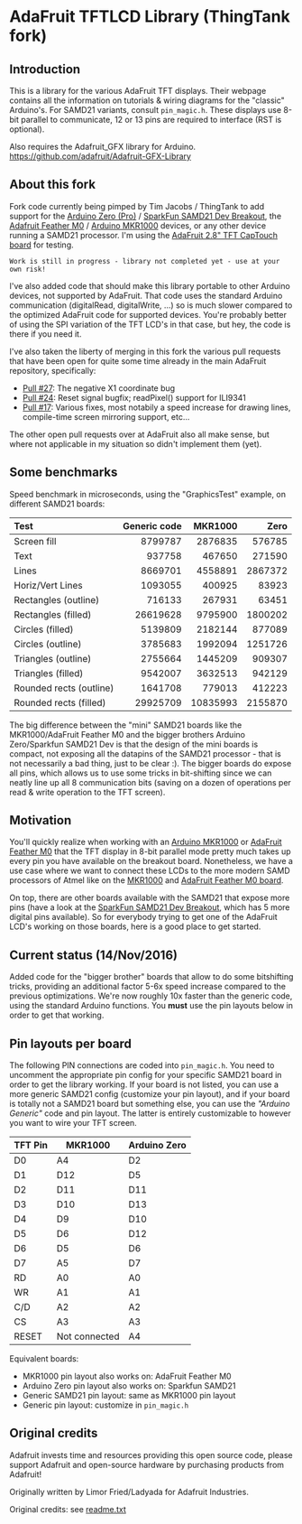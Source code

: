 # AdaFruit TFTLCD Library (ThingTank fork)
## Introduction
This is a library for the various AdaFruit TFT displays. Their webpage contains all the information on tutorials & wiring diagrams for the "classic" Arduino's. For SAMD21 variants, consult `pin_magic.h`. These displays use 8-bit parallel to communicate, 12 or 13 pins are required to interface (RST is optional).

Also requires the Adafruit_GFX library for Arduino. https://github.com/adafruit/Adafruit-GFX-Library

## About this fork
Fork code currently being pimped by Tim Jacobs / ThingTank to add support for the [Arduino Zero (Pro)](https://www.arduino.cc/en/Main/ArduinoBoardZero) / [SparkFun SAMD21 Dev Breakout](https://www.sparkfun.com/products/13672), the [Adafruit Feather M0](https://www.adafruit.com/product/2772) / [Arduino MKR1000](https://www.arduino.cc/en/Main/ArduinoMKR1000) devices, or any other device running a SAMD21 processor. I'm using the [AdaFruit 2.8" TFT CapTouch board](https://www.adafruit.com/products/2090) for testing.
```
Work is still in progress - library not completed yet - use at your own risk! 
```
I've also added code that should make this library portable to other Arduino devices, not supported by AdaFruit. That code uses the standard Arduino communication (digitalRead, digitalWrite, ...) so is much slower compared to the optimized AdaFruit code for supported devices. You're probably better of using the SPI variation of the TFT LCD's in that case, but hey, the code is there if you need it.

I've also taken the liberty of merging in this fork the various pull requests that have been open for quite some time already in the main AdaFruit repository, specifically:
 * [Pull #27](https://github.com/adafruit/TFTLCD-Library/pull/27): The negative X1 coordinate bug 
 * [Pull #24](https://github.com/adafruit/TFTLCD-Library/pull/24): Reset signal bugfix; readPixel() support for ILI9341
 * [Pull #17](https://github.com/adafruit/TFTLCD-Library/pull/17): Various fixes, most notabily a speed increase for drawing lines, compile-time screen mirroring support, etc...

The other open pull requests over at AdaFruit also all make sense, but where not applicable in my situation so didn't implement them (yet).

## Some benchmarks
Speed benchmark in microseconds, using the "GraphicsTest" example, on different SAMD21 boards:

Test | Generic code | MKR1000 | Zero
:--- | ---: | ---: | ---:
Screen fill             | 8799787   | 2876835 | 576785
Text                    | 937758    | 467650 | 271590
Lines                   | 8669701   | 4558891 | 2867372
Horiz/Vert Lines        | 1093055   | 400925 | 83923
Rectangles (outline)    | 716133    | 267931 | 63451
Rectangles (filled)     | 26619628  | 9795900 | 1800202
Circles (filled)        | 5139809   | 2182144 | 877089
Circles (outline)       | 3785683   | 1992094 | 1251726
Triangles (outline)     | 2755664   | 1445209 | 909307
Triangles (filled)      | 9542007   | 3632513 | 942129
Rounded rects (outline) | 1641708   | 779013 | 412223
Rounded rects (filled)  | 29925709  | 10835993 | 2155870

The big difference between the "mini" SAMD21 boards like the MKR1000/AdaFruit Feather M0 and the bigger brothers Arduino Zero/Sparkfun SAMD21 Dev is that the design of the mini boards is compact, not exposing all the datapins of the SAMD21 processor - that is not necessarily a bad thing, just to be clear :). The bigger boards do expose all pins, which allows us to use some tricks in bit-shifting since we can neatly line up all 8 communication bits (saving on a dozen of operations per read & write operation to the TFT screen).

## Motivation
You'll quickly realize when working with an [Arduino MKR1000](https://www.arduino.cc/en/Main/ArduinoMKR1000) or [AdaFruit Feather M0](https://www.adafruit.com/product/2772) that the TFT display in 8-bit parallel mode pretty much takes up every pin you have available on the breakout board. Nonetheless, we have a use case where we want to connect these LCDs to the more modern SAMD processors of Atmel like on the [MKR1000](https://www.arduino.cc/en/Main/ArduinoMKR1000) and [AdaFruit Feather M0 board](https://www.adafruit.com/product/2772).

On top, there are other boards available with the SAMD21 that expose more pins (have a look at the [SparkFun SAMD21 Dev Breakout](https://www.sparkfun.com/products/13672), which has 5 more digital pins available). So for everybody trying to get one of the AdaFruit LCD's working on those boards, here is a good place to get started.

## Current status (14/Nov/2016)
Added code for the "bigger brother" boards that allow to do some bitshifting tricks, providing an additional factor 5-6x speed increase compared to the previous optimizations. We're now roughly 10x faster than the generic code, using the standard Arduino functions. You **must** use the pin layouts below in order to get that working.

## Pin layouts per board
The following PIN connections are coded into `pin_magic.h`. You need to uncomment the appropriate pin config for your specific SAMD21 board in order to get the library working. If your board is not listed, you can use a more generic SAMD21 config (customize your pin layout), and if your board is totally not a SAMD21 board but something else, you can use the *"Arduino Generic"* code and pin layout. The latter is entirely customizable to however you want to wire your TFT screen.

TFT Pin | MKR1000 | Arduino Zero 
--- | --- | ---
D0 | A4 | D2
D1 | D12 | D5
D2 | D11 | D11
D3 | D10 | D13
D4 | D9 | D10
D5 | D6 | D12
D6 | D5 | D6
D7 | A5 |  D7
RD | A0 | A0
WR | A1 | A1
C/D | A2 | A2
CS | A3 | A3
RESET | Not connected | A4

Equivalent boards:
 * MKR1000 pin layout also works on: AdaFruit Feather M0
 * Arduino Zero pin layout also works on: Sparkfun SAMD21
 * Generic SAMD21 pin layout: same as MKR1000 pin layout
 * Generic pin layout: customize in `pin_magic.h`

## Original credits
Adafruit invests time and resources providing this open source code, please support Adafruit and open-source hardware by purchasing products from Adafruit!

Originally written by Limor Fried/Ladyada for Adafruit Industries.

Original credits: see [readme.txt](readme.txt)
